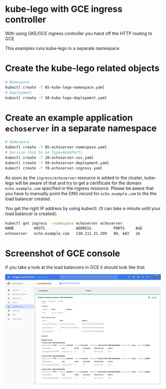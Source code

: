 # kube-lego with GCE ingress controller

With using GKE/GCE ingress controller you hand off the HTTP routing to GCE
 
This examples runs kube-lego in a separate namespace

# Create the kube-lego related objects

```bash
# Namespace
kubectl create -f 05-kube-lego-namespace.yaml
# Deployment
kubectl create -f 50-kube-lego-deployment.yaml
```

# Create an example application `echoserver` in a separate namespace 

```bash
# Namespace
kubectl create -f 05-echoserver-namespace.yaml
# Service (has to be Type=NodePort)
kubectl create -f 20-echoserver-svc.yaml
kubectl create -f 50-echoserver-deployment.yaml
kubectl create -f 70-echoserver-ingress.yaml
```

As soon as the `ingress/echoserver` resource is added to the cluster, kube-lego will be aware of that and try to get a certificate for the domain `echo.example.com` specified in the ingress resource. Please be aware that you have to manually point the DNS record for `echo.example.com` to the the load balancer created.

You get the right IP address by using kubectl. (It can take a minute until your load balancer is created):

```bash
kubectl get ingress --namespace echoserver echoserver
NAME         HOSTS              ADDRESS          PORTS     AGE
echoserver   echo.example.com   130.211.31.209   80, 443   2m
```

# Screenshot of GCE console

If you take a look at the load balancers in GCE it should look like that

![GCE load balancers](gce-lbc.png)
